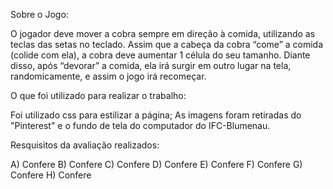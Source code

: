 Sobre o Jogo:

O jogador deve mover a cobra sempre em direção à comida, utilizando as teclas das setas no teclado. Assim que a cabeça da cobra “come” a comida (colide com ela), a cobra deve aumentar 1 célula do seu tamanho. Diante disso, após “devorar” a comida, ela irá surgir em outro lugar na tela, randomicamente, e assim o jogo irá recomeçar.

O que foi utilizado para realizar o trabalho:

Foi utilizado css para estilizar a página; As imagens foram retiradas do "Pinterest" e o fundo de tela do computador do IFC-Blumenau.

Resquisitos da avaliação realizados:

A) Confere B) Confere C) Confere D) Confere E) Confere F) Confere G) Confere H) Confere